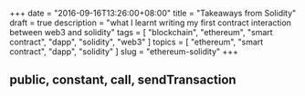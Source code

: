 +++
date = "2016-09-16T13:26:00+08:00"
title = "Takeaways from Solidity"
draft = true
description = "what I learnt writing my first contract interaction between web3 and solidity"
tags = [ "blockchain", "ethereum", "smart contract", "dapp", "solidity", "web3" ]
topics = [ "ethereum", "smart contract", "dapp", "solidity" ]
slug = "ethereum-solidity"
+++

## public, constant, call, sendTransaction

## 